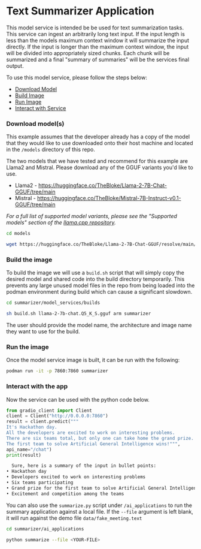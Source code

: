 # Text Summarizer Application

This model service is intended be be used for text summarization tasks. This service can ingest an arbitrarily long text input. If the input length is less than the models maximum context window it will summarize the input directly. If the input is longer than the maximum context window, the input will be divided into appropriately sized chunks. Each chunk will be summarized and a final "summary of summaries" will be the services final output. 

To use this model service, please follow the steps below:

* [Download Model](#download-models)
* [Build Image](#build-the-image)
* [Run Image](#run-the-image)
* [Interact with Service](#interact-with-the-app)
### Download model(s)

This example assumes that the developer already has a copy of the model that they would like to use downloaded onto their host machine and located in the `/models` directory of this repo. 

The two models that we have tested and recommend for this example are Llama2 and Mistral. Please download any of the GGUF variants you'd like to use. 

* Llama2 - https://huggingface.co/TheBloke/Llama-2-7B-Chat-GGUF/tree/main 
* Mistral - https://huggingface.co/TheBloke/Mistral-7B-Instruct-v0.1-GGUF/tree/main 

_For a full list of supported model variants, please see the "Supported models" section of the [llama.cpp repository](https://github.com/ggerganov/llama.cpp?tab=readme-ov-file#description)._ 

```bash
cd models

wget https://huggingface.co/TheBloke/Llama-2-7B-Chat-GGUF/resolve/main/llama-2-7b-chat.Q5_K_S.gguf
```

### Build the image

To build the image we will use a `build.sh` script that will simply copy the desired model and shared code into the build directory temporarily. This prevents any large unused model files in the repo from being loaded into the podman environment during build which can cause a significant slowdown.    

```bash
cd summarizer/model_services/builds

sh build.sh llama-2-7b-chat.Q5_K_S.gguf arm summarizer
```
The user should provide the model name, the architecture and image name they want to use for the build. 

### Run the image
Once the model service image is built, it can be run with the following:

```bash
podman run -it -p 7860:7860 summarizer
```
### Interact with the app

Now the service can be used with the python code below.  

```python
from gradio_client import Client
client = Client("http://0.0.0.0:7860")
result = client.predict("""
It's Hackathon day. 
All the developers are excited to work on interesting problems.
There are six teams total, but only one can take home the grand prize. 
The first team to solve Artificial General Intelligence wins!""",
api_name="/chat")
print(result)
```

```bash
  Sure, here is a summary of the input in bullet points:
• Hackathon day
• Developers excited to work on interesting problems
• Six teams participating
• Grand prize for the first team to solve Artificial General Intelligence
• Excitement and competition among the teams
```

You can also use the `summarize.py` script under `/ai_applications` to run the summary application against a local file. If the `--file` argument is left blank, it will run against the demo file `data/fake_meeting.text` 

```bash
cd summarizer/ai_applications

python summarize --file <YOUR-FILE>
```


